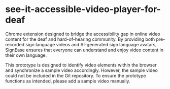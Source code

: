 # see-it-accessible-video-player-for-deaf
Chrome extension designed to bridge the accessibility gap in online video content for the deaf and hard-of-hearing community. By providing both pre-recorded sign language videos and AI-generated sign language avatars, SignEase ensures that everyone can understand and enjoy video content in their own language.

This prototype is designed to identify video elements within the browser and synchronize a sample video accordingly. However, the sample video could not be included in the Git repository. To ensure the prototype functions as intended, please add a sample video manually.








